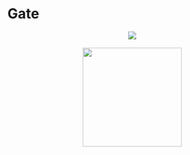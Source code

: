 # Gate

<p align="center">
	<img src="http://cresenity.com/application/crweb/default/media/img/favico-apple.png">
	<br><br>
	<a href="https://hub.docker.com/repository/docker/haristhohir/gate">
		<img src="https://img.shields.io/docker/stars/haristhohir/gate.svg?style=for-the-badge" style="width:200px">
	</a>
</p>
